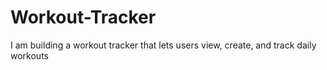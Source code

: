 # Workout-Tracker
I am building a workout tracker that lets users view, create, and track daily workouts
